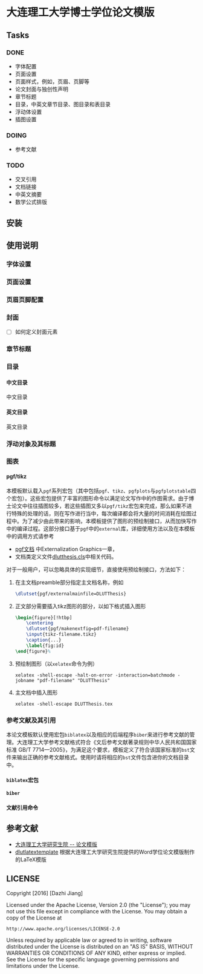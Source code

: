 # 大连理工大学博士学位论文模版

## Tasks

### DONE

- 字体配置
- 页面设置
- 页面样式，例如，页眉、页脚等
- 论文封面与独创性声明
- 章节标题
- 目录，中英文章节目录、图目录和表目录
- 浮动体设置
- 插图设置

### DOING

- 参考文献

### TODO

- 交叉引用
- 文档链接
- 中英文摘要
- 数学公式排版

## 安装

## 使用说明

### 字体设置

### 页面设置

### 页眉页脚配置

### 封面

- [ ] 如何定义封面元素


### 章节标题

### 目录

#### 中文目录

中文目录

#### 英文目录

英文目录

### 浮动对象及其标题

### 图表

#### pgf/tikz

本模板默认载入`pgf`系列宏包（其中包括`pgf`、`tikz`、`pgfplots`与`pgfplotstable`四个宏包）。这些宏包提供了丰富的图形命令以满足论文写作中的作图需求。由于博士论文中往往插图较多，若这些插图又多以`pgf/tikz`宏包来完成，那么如果不进行特殊的处理的话，则在写作进行当中，每次编译都会将大量的时间消耗在绘图过程中。为了减少由此带来的影响，本模板提供了图形的预绘制接口，从而加快写作中的编译过程。这部分接口基于`pgf`中的`external`库，详细使用方法以及在本模板中的调用方式请参考

- [pgf文档](http://mirrors.ctan.org/graphics/pgf/base/doc/pgfmanual.pdf)
中Externalization Graphics一章，
- 文档类定义文件[dlutthesis.cls](https://github.com/Khaos/DLUTThesis/blob/master/dlutthesis.cls)中相关代码。

对于一般用户，可以忽略具体的实现细节，直接使用预绘制接口，方法如下：

1. 在主文档preamble部分指定主文档名称，例如

    ```latex
    \dlutset{pgf/externalmainfile=DLUTThesis}
    ```

2. 正文部分需要插入tikz图形的部分，以如下格式插入图形

    ```latex
    \begin{figure}[!htbp]
    	\centering
    	\dlutset{pgf/makenextfig=pdf-filename}
    	\input{tikz-filename.tikz}
    	\caption{...}
    	\label{fig:id}
    \end{figure}%
    ```

3. 预绘制图形（以`xelatex`命令为例）

    ```shell
    xelatex -shell-escape -halt-on-error -interaction=batchmode -jobname "pdf-filename" "DLUTThesis"
    ```

4. 主文档中插入图形

    ```shell
    xelatex -shell-escape DLUTThesis.tex
    ```

### 参考文献及其引用

本论文模板默认使用宏包`biblatex`以及相应的后端程序`biber`来进行参考文献的管理。大连理工大学参考文献格式符合《文后参考文献著录规则中华人民共和国国家标准 GB/T 7714—2005》，为满足这个要求，模板定义了符合该国家标准的`bst`文件来输出正确的参考文献格式。使用时请将相应的`bst`文件包含进你的文档目录中。

#### `biblatex`宏包


#### `biber`


#### 文献引用命令



## 参考文献

- [大连理工大学研究生院 -- 论文模版](http://gs.dlut.edu.cn/info/1099/7743.htm)
- [dlutlatextemplate](http://code.google.com/p/dlutlatextemplate/)  根据大连理工大学研究生院提供的Word学位论文模版制作的LaTeX模版


## LICENSE

Copyright [2016] [Dazhi Jiang]

Licensed under the Apache License, Version 2.0 (the "License");
you may not use this file except in compliance with the License.
You may obtain a copy of the License at

    http://www.apache.org/licenses/LICENSE-2.0

Unless required by applicable law or agreed to in writing, software
distributed under the License is distributed on an "AS IS" BASIS,
WITHOUT WARRANTIES OR CONDITIONS OF ANY KIND, either express or implied.
See the License for the specific language governing permissions and
limitations under the License.

